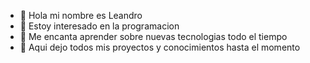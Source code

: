 - 👋 Hola mi nombre es Leandro
- 👀 Estoy interesado en la programacion
- 🌱 Me encanta aprender sobre nuevas tecnologias todo el tiempo
- 💞️ Aqui dejo todos mis proyectos y conocimientos hasta el momento

<!---
LeandroRomag/LeandroRomag is a ✨ special ✨ repository because its `README.md` (this file) appears on your GitHub profile.
You can click the Preview link to take a look at your changes.
--->

